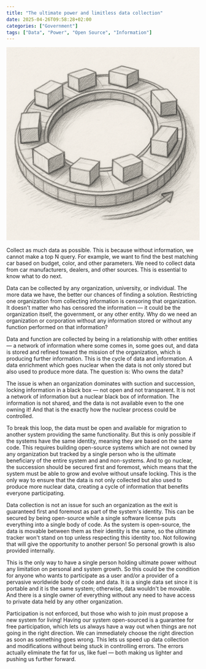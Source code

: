 ```yaml
---
title: "The ultimate power and limitless data collection"
date: 2025-04-26T09:58:28+02:00
categories: ["Government"]
tags: ["Data", "Power", "Open Source", "Information"]
---
```

![Data Collection](collection.png)

Collect as much data as possible. This is because without information, we cannot make a top N query. For example, we want to find the best matching car based on budget, color, and other parameters. We need to collect data from car manufacturers, dealers, and other sources. This is essential to know what to do next.

Data can be collected by any organization, university, or individual. The more data we have, the better our chances of finding a solution. Restricting one organization from collecting information is censoring that organization. It doesn't matter who has censored the information — it could be the organization itself, the government, or any other entity. Why do we need an organization or corporation without any information stored or without any function performed on that information?

Data and function are collected by being in a relationship with other entities — a network of information where some comes in, some goes out, and data is stored and refined toward the mission of the organization, which is producing further information. This is the cycle of data and information. A data enrichment which goes nuclear when the data is not only stored but also used to produce more data. The question is: Who owns the data?

The issue is when an organization dominates with suction and succession, locking information in a black box — not open and not transparent. It is not a network of information but a nuclear black box of information. The information is not shared, and the data is not available even to the one owning it! And that is the exactly how the nuclear process could be controlled.

To break this loop, the data must be open and available for migration to another system providing the same functionality. But this is only possible if the systems have the same identity, meaning they are based on the same code. This requires building open-source systems which are not owned by any organization but tracked by a single person who is the ultimate beneficiary of the entire system and and non-systems. And to go nuclear, the succession should be secured first and foremost, which means that the system must be able to grow and evolve without unsafe locking. This is the only way to ensure that the data is not only collected but also used to produce more nuclear data, creating a cycle of information that benefits everyone participating.

Data collection is not an issue for such an organization as the exit is guaranteed first and foremost as part of the system's identity. This can be secured by being open-source while a single software license puts everything into a single body of code. As the system is open-source, the data is movable between them as their identity is the same, so the ultimate tracker won't stand on top unless respecting this identity too. Not following that will give the opportunity to another person! So personal growth is also provided internally.

This is the only way to have a single person holding ultimate power without any limitation on personal and system growth. So this could be the condition for anyone who wants to participate as a user and/or a provider of a pervasive worldwide body of code and data. It is a single data set since it is portable and it is the same system; otherwise, data wouldn't be movable. And there is a single owner of everything without any need to have access to private data held by any other organization.

Participation is not enforced, but those who wish to join must propose a new system for living! Having our system open-sourced is a guarantee for free participation, which lets us always have a way out when things are not going in the right direction. We can immediately choose the right direction as soon as something goes wrong. This lets us speed up data collection and modifications without being stuck in controlling errors. The errors actually eliminate the fat for us, like fuel — both making us lighter and pushing us further forward.

